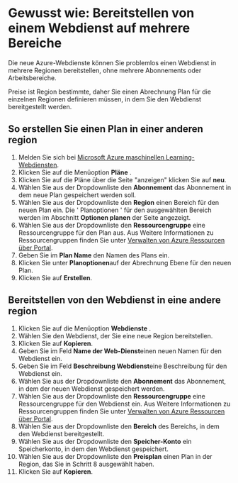 <properties
    pageTitle="Gewusst wie: Bereitstellen von einem Webdienst in mehrere Regionen | Microsoft Azure"
    description="Schritte zum Bereitstellen (Kopieren) einen neuen Webdienst mit anderen Regionen."
    services="machine-learning"
    documentationCenter=""
    authors="vDonGlover"
    manager="raymondl"
    editor="cgronlun"/>

<tags
    ms.service="machine-learning"
    ms.workload="data-services"
    ms.tgt_pltfrm="na"
    ms.devlang="na"
    ms.topic="article"
    ms.date="10/05/2016"
    ms.author="v-donglo"/>

# <a name="how-to-deploy-a-web-service-to-multiple-regions"></a>Gewusst wie: Bereitstellen von einem Webdienst auf mehrere Bereiche

Die neue Azure-Webdienste können Sie problemlos einen Webdienst in mehrere Regionen bereitstellen, ohne mehrere Abonnements oder Arbeitsbereiche. 

Preise ist Region bestimmte, daher Sie einen Abrechnung Plan für die einzelnen Regionen definieren müssen, in dem Sie den Webdienst bereitgestellt werden.

## <a name="to-create-a-plan-in-another-region"></a>So erstellen Sie einen Plan in einer anderen region

1. Melden Sie sich bei [Microsoft Azure maschinellen Learning-Webdiensten](https://services.azureml.net/).
2. Klicken Sie auf die Menüoption **Pläne** .
3. Klicken Sie auf die Pläne über die Seite "anzeigen" klicken Sie auf **neu**.
4. Wählen Sie aus der Dropdownliste den **Abonnement** das Abonnement in dem neue Plan gespeichert werden soll.
5. Wählen Sie aus der Dropdownliste den **Region** einen Bereich für den neuen Plan ein. Die ' Planoptionen ' für den ausgewählten Bereich werden im Abschnitt **Optionen planen** der Seite angezeigt.
6. Wählen Sie aus der Dropdownliste den **Ressourcengruppe** eine Ressourcengruppe für den Plan aus. Aus Weitere Informationen zu Ressourcengruppen finden Sie unter [Verwalten von Azure Ressourcen über Portal](../azure-portal/resource-group-portal.md).
7. Geben Sie im **Plan Name** den Namen des Plans ein.
8. Klicken Sie unter **Planoptionen**auf der Abrechnung Ebene für den neuen Plan.
9. Klicken Sie auf **Erstellen**.


## <a name="deploying-the-web-service-to-another-region"></a>Bereitstellen von den Webdienst in eine andere region

1. Klicken Sie auf die Menüoption **Webdienste** .
2. Wählen Sie den Webdienst, der Sie eine neue Region bereitstellen.
3. Klicken Sie auf **Kopieren**.
4. Geben Sie im Feld **Name der Web-Dienst**einen neuen Namen für den Webdienst ein.
5. Geben Sie im Feld **Beschreibung Webdienst**eine Beschreibung für den Webdienst ein.
6. Wählen Sie aus der Dropdownliste den **Abonnement** das Abonnement, in dem der neuen Webdienst gespeichert werden.
7. Wählen Sie aus der Dropdownliste den **Ressourcengruppe** eine Ressourcengruppe für den Webdienst ein. Aus Weitere Informationen zu Ressourcengruppen finden Sie unter [Verwalten von Azure Ressourcen über Portal](../azure-portal/resource-group-portal.md).
8. Wählen Sie aus der Dropdownliste den **Bereich** des Bereichs, in dem den Webdienst bereitgestellt.
9. Wählen Sie aus der Dropdownliste den **Speicher-Konto** ein Speicherkonto, in dem den Webdienst gespeichert.
10. Wählen Sie aus der Dropdownliste den **Preisplan** einen Plan in der Region, das Sie in Schritt 8 ausgewählt haben.
11. Klicken Sie auf **Kopieren**.

